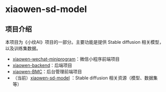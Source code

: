 # xiaowen-sd-model

## 项目介绍

本项目为《小纹AI》项目的一部分。主要功能是提供 Stable diffusion 相关模型，以及训练集数据。

- [xiaowen-wechat-miniprogram](https://github.com/VeejaLiu/xiaowen-wechat-miniprogram)：微信小程序前端项目
- [xiaowen-backend](https://github.com/VeejaLiu/xiaowen-backend)：后端项目
- [xiaowen-BMC](https://github.com/VeejaLiu/xiaowen-BMC)：后台管理前端项目
- （当前）[xiaowen-sd-model](https://github.com/VeejaLiu/xiaowen-sd-model)
  ：Stable diffusion 相关资源（模型、数据集等）

